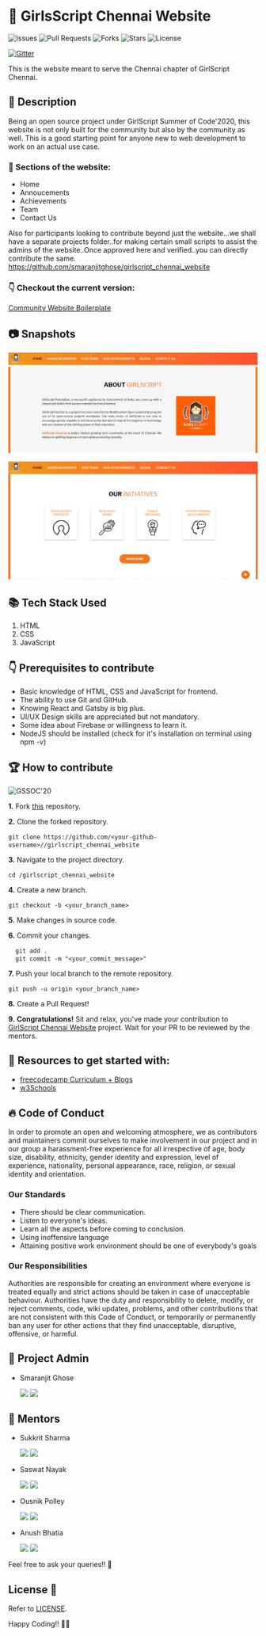 # 🙆 GirlsScript Chennai Website

![Issues](https://img.shields.io/github/issues/smaranjitghose/girlscript_chennai_website)
![Pull Requests](https://img.shields.io/github/issues-pr/smaranjitghose/girlscript_chennai_website?)
![Forks](https://img.shields.io/github/forks/smaranjitghose/girlscript_chennai_website)
![Stars](	https://img.shields.io/github/stars/smaranjitghose/girlscript_chennai_website)
![License](https://img.shields.io/github/license/smaranjitghose/girlscript_chennai_website)

[![Gitter](https://badges.gitter.im/girlscript_chennai_website/community.svg)](https://gitter.im/girlscript_chennai_website/community?utm_source=badge&utm_medium=badge&utm_campaign=pr-badge)

This is the website meant to serve the Chennai chapter of GirlScript Chennai. 

## 🙇 Description
Being an open source project under GirlScript Summer of Code'2020, this website is not only built for the community but also by the community as well. This is a good starting point for anyone new to web development to work on an actual use case.
### 👀 Sections of the website:

- Home 
- Annoucements 
- Achievements 
- Team 
- Contact Us

Also for participants looking to contribute beyond just the website...we shall have a separate projects folder..for making certain small scripts to assist the admins of the website..Once approved here and verified..you can directly contribute the same.
https://github.com/smaranjitghose/girlscript_chennai_website

### 👇 Checkout the current version: 

[Community Website Boilerplate](https://girlscriptchennai.netlify.com/)

## 📷 Snapshots
![image 1](snapshots/Capture1.JPG)

![image 2](snapshots/Capture.JPG)

## 📚 Tech Stack Used
1. HTML
2. CSS
3. JavaScript

## 👇 Prerequisites to contribute

- Basic knowledge of HTML, CSS and JavaScript for frontend.
- The ability to use Git and GitHub.
- Knowing React and Gatsby is big plus.
- UI/UX Design skills are appreciated but not mandatory.
- Some idea about Firebase or willingness to learn it.
- NodeJS should be installed (check for it's installation on terminal using npm -v)


## 🏆 How to contribute

![GSSOC'20](https://img.shields.io/badge/GSSOC-20-orange?style=for-the-badge)


**1.** Fork [this](https://github.com/smaranjitghose//girlscript_chennai_website) repository.

**2.** Clone the forked repository.
```terminal
git clone https://github.com/<your-github-username>//girlscript_chennai_website
```

**3.** Navigate to the project directory.
```terminal
cd /girlscript_chennai_website
```

**4.** Create a new branch.
```terminal
git checkout -b <your_branch_name>
```

**5.** Make changes in source code.

**6.** Commit your changes.

```terminal
  git add .
  git commit -m "<your_commit_message>"
```

**7.** Push your local branch to the remote repository.
```terminal
git push -u origin <your_branch_name>
```

**8.** Create a Pull Request!

**9.** **Congratulations!** Sit and relax, you've made your contribution to [GirlScript Chennai Website](https://github.com/smaranjitghose//girlscript_chennai_website) project. Wait for your PR to be reviewed by the mentors.


## 📝 Resources to get started with:

- [freecodecamp Curriculum + Blogs](https://www.freecodecamp.org/)
- [w3Schools](https://www.w3schools.com/)

## 🔥 Code of Conduct
In order to promote an open and welcoming atmosphere, we as contributors and maintainers commit ourselves to make involvement in our project and in our group a harassment-free experience for all irrespective of age, body size, disability, ethnicity, gender identity and expression, level of experience, nationality, personal appearance, race, religion, or sexual identity and orientation.
### Our Standards
* There should be clear communication.
* Listen to everyone's ideas.
* Learn all the aspects before coming to conclusion.
* Using inoffensive language
* Attaining positive work environment should be one of everybody's goals
### Our Responsibilities
Authorities are responsible for creating an environment where everyone is treated equally and strict actions should be taken in case of unacceptable behaviour.
Authorities have the duty and responsibility to delete, modify, or reject comments, code, wiki updates, problems, and other contributions that are not consistent with this Code of Conduct, or temporarily or permanently ban any user for other actions that they find unacceptable, disruptive, offensive, or harmful.

## 👨 Project Admin

- Smaranjit Ghose <p>[<img src="https://img.icons8.com/windows/32/000000/github-2.png" display = "inline-block">](https://github.com/smaranjitghose) [<img src="https://img.icons8.com/color/48/000000/linkedin-2.png" display = "inline-block">](https://linkedin.com/in/smaranjitghose)</p>

## 👬  Mentors

- Sukkrit Sharma  <p>[<img src="https://img.icons8.com/windows/32/000000/github-2.png" display = "inline-block">](https://github.com/sukkritsharmaofficial) [<img src="https://img.icons8.com/ios-glyphs/30/000000/linkedin-2.png"/>](https://linkedin.com/in/sukkritsharma)</p>
- Saswat Nayak    <p>[<img src="https://img.icons8.com/windows/32/000000/github-2.png" display = "inline-block">](https://github.com/swat1998) [<img src="https://img.icons8.com/ios-glyphs/30/000000/linkedin-2.png"/>](linkedin.com/in/saswat-nayak-a41212166)</p> 
- Ousnik Polley   <p>[<img src="https://img.icons8.com/windows/32/000000/github-2.png" display = "inline-block">](https://github.com/ousnik) [<img src="https://img.icons8.com/ios-glyphs/30/000000/linkedin-2.png"/>](https://linkedin.com/in/ousnikpolley)</p>
- Anush Bhatia    <p>[<img src="https://img.icons8.com/windows/32/000000/github-2.png" display = "inline-block">](https://github.com/anushbhatia) [<img src="https://img.icons8.com/ios-glyphs/30/000000/linkedin-2.png"/>](https://linkedin.com/in/anush-bhatia-aa500a158)</p>

Feel free to ask your queries!! 🙌

## License 📝
Refer to [LICENSE](./LICENSE).

Happy Coding!! 💜💜

